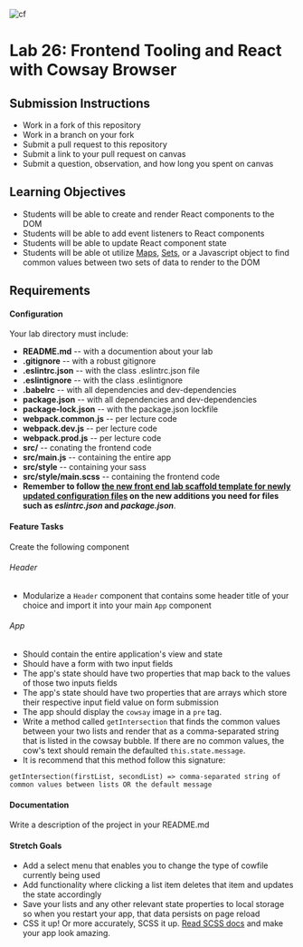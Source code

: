 ![cf](https://i.imgur.com/7v5ASc8.png)    
# Lab 26: Frontend Tooling and React with Cowsay Browser 

## Submission Instructions
  * Work in a fork of this repository
  * Work in a branch on your fork
  * Submit a pull request to this repository
  * Submit a link to your pull request on canvas
  * Submit a question, observation, and how long you spent on canvas  
  
## Learning Objectives  
* Students will be able to create and render React components to the DOM
* Students will be able to add event listeners to React components 
* Students will be able to update React component state
* Students will be able ot utilize [Maps](https://developer.mozilla.org/en-US/docs/Web/JavaScript/Reference/Global_Objects/Map), [Sets](https://developer.mozilla.org/en-US/docs/Web/JavaScript/Reference/Global_Objects/Set), or a Javascript object to find common values between two sets of data to render to the DOM

## Requirements  
#### Configuration  

Your lab directory must include:  
* **README.md** -- with a documention about your lab
* **.gitignore** -- with a robust gitignore
* **.eslintrc.json** -- with the class .eslintrc.json file
* **.eslintignore** -- with the class .eslintignore
* **.babelrc** -- with all dependencies and dev-dependencies 
* **package.json** -- with all dependencies and dev-dependencies 
* **package-lock.json** -- with the package.json lockfile
* **webpack.common.js** -- per lecture code
* **webpack.dev.js** -- per lecture code
* **webpack.prod.js** -- per lecture code
* **src/** -- conating the frontend code
* **src/main.js** -- containing the entire app
* **src/style** -- containing your sass
* **src/style/main.scss** -- containing the frontend code
* **Remember to follow [the new front end lab scaffold template for newly updated configuration files](https://github.com/codefellows/seattle-javascript-401d25/tree/master/00-FRONTEND-lab-scaffold-template) on the new additions you need for files such as *eslintrc.json* and *package.json***. 


 
#### Feature Tasks  
Create the following component
###### Header
* Modularize a `Header` component that contains some header title of your choice and import it into your main `App` component
###### App
* Should contain the entire application's view and state
* Should have a form with two input fields
* The app's state should have two properties that map back to the values of those two inputs fields
* The app's state should have two properties that are arrays which store their respective input field value on form submission
* The app should display the `cowsay` image in a `pre` tag. 
* Write a method called `getIntersection` that finds the common values between your two lists and render that as a comma-separated string that is listed in the cowsay bubble. If there are no common values, the cow's text should remain the defaulted `this.state.message`.
* It is recommend that this method follow this signature:
```
getIntersection(firstList, secondList) => comma-separated string of common values between lists OR the default message
```

####  Documentation  
Write a description of the project in your README.md

#### Stretch Goals
* Add a select menu that enables you to change the type of cowfile currently being used
* Add functionality where clicking a list item deletes that item and updates the state accordingly
* Save your lists and any other relevant state properties to local storage so when you restart your app, that data persists on page reload
* CSS it up! Or more accurately, SCSS it up. [Read SCSS docs](https://sass-lang.com/guide) and make your app look amazing. 
